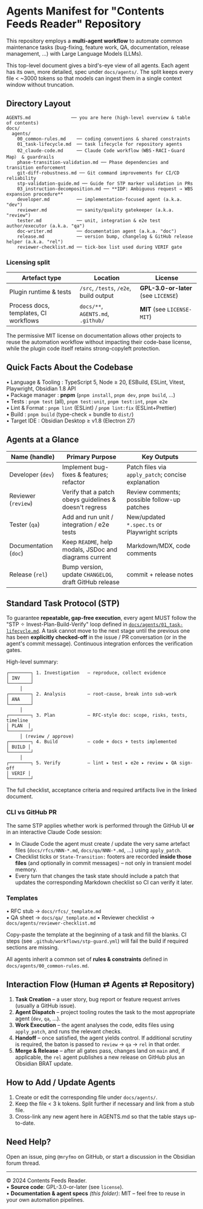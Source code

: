 <!--
This documentation is licensed under the MIT License.
See LICENSE-MIT for details.
-->

# Agents Manifest for "Contents Feeds Reader" Repository

This repository employs a **multi-agent workflow** to automate common maintenance tasks (bug-fixing, feature work, QA, documentation, release management, …) with Large Language Models (LLMs).

This top-level document gives a bird's-eye view of all agents. Each agent has its own, more detailed, spec under `docs/agents/`. The split keeps every file < ~3000 tokens so that models can ingest them in a single context window without truncation.

## Directory Layout

```text
AGENTS.md               ── you are here (high-level overview & table of contents)
docs/
  agents/
    00_common-rules.md    ── coding conventions & shared constraints
    01_task-lifecycle.md  ── task lifecycle for repository agents
    02_claude-code.md     ── Claude Code workflow（WBS・RACI・Guard Map） & guardrails
    phase-transition-validation.md ── Phase dependencies and transition enforcement
    git-diff-robustness.md ── Git command improvements for CI/CD reliability
    stp-validation-guide.md ── Guide for STP marker validation in PRs
    03_instruction-decomposition.md ── **IDP: Ambiguous request ⇒ WBS expansion procedure**
    developer.md          ── implementation-focused agent (a.k.a. "dev")
    reviewer.md           ── sanity/quality gatekeeper (a.k.a. "review")
    tester.md             ── unit, integration & e2e test author/executor (a.k.a. "qa")
    doc-writer.md         ── documentation agent (a.k.a. "doc")
    release.md            ── version bump, changelog & GitHub release helper (a.k.a. "rel")
    reviewer-checklist.md ── tick-box list used during VERIF gate
```

### Licensing split

| Artefact type                         | Location                               | License                              |
| ------------------------------------- | -------------------------------------- | ------------------------------------ |
| Plugin runtime & tests                | `/src`, `/tests`, `/e2e`, build output | **GPL-3.0-or-later** (see `LICENSE`) |
| Process docs, templates, CI workflows | `docs/**`, `AGENTS.md`, `.github/`     | **MIT** (see `LICENSE-MIT`)          |

The permissive MIT license on documentation allows other projects to reuse the
automation workflow without impacting their code-base license, while the plugin
code itself retains strong-copyleft protection.

## Quick Facts About the Codebase

• Language & Tooling : TypeScript 5, Node ≥ 20, ESBuild, ESLint, Vitest, Playwright, Obsidian 1.8 API  
• Package manager : **pnpm** (`pnpm install`, `pnpm dev`, `pnpm build`, …)  
• Tests : `pnpm test` (all), `pnpm test:unit`, `pnpm test:int`, `pnpm e2e`  
• Lint & Format : `pnpm lint` (ESLint) / `pnpm lint:fix` (ESLint+Prettier)  
• Build : `pnpm build` (type-check + bundle to `dist/`)  
• Target IDE : Obsidian Desktop ≥ v1.8 (Electron 27)

## Agents at a Glance

| Name (handle)         | Primary Purpose                                        | Key Outputs                                        |
| --------------------- | ------------------------------------------------------ | -------------------------------------------------- |
| Developer (`dev`)     | Implement bug-fixes & features; refactor               | Patch files via `apply_patch`; concise explanation |
| Reviewer (`review`)   | Verify that a patch obeys guidelines & doesn't regress | Review comments; possible follow-up patches        |
| Tester (`qa`)         | Add and run unit / integration / e2e tests             | New/updated `*.spec.ts` or Playwright scripts      |
| Documentation (`doc`) | Keep `README`, help modals, JSDoc and diagrams current | Markdown/MDX, code comments                        |
| Release (`rel`)       | Bump version, update `CHANGELOG`, draft GitHub release | commit + release notes                             |

## Standard Task Protocol (STP)

To guarantee **repeatable, gap-free execution**, every agent MUST follow the
"STP ✧ Invest-Plan-Build-Verify" loop defined in
[`docs/agents/01_task-lifecycle.md`](./docs/agents/01_task-lifecycle.md). A task
cannot move to the next stage until the previous one has been **explicitly
checked-off** in the issue / PR conversation (or in the agent's commit
message). Continuous integration enforces the verification gates.

High-level summary:

```text
┌────────┐ 1. Investigation   – reproduce, collect evidence
│ INV    │
└────────┘
     │
┌────────┐ 2. Analysis        – root-cause, break into sub-work
│ ANA    │
└────────┘
     │
┌────────┐ 3. Plan            – RFC-style doc: scope, risks, tests, timeline
│ PLAN  │
└────────┘
     │ (review / approve)
┌────────┐ 4. Build           – code + docs + tests implemented
│ BUILD │
└────────┘
     │
┌────────┐ 5. Verify          – lint ▸ test ▸ e2e ▸ review ▸ QA sign-off
│ VERIF │
└────────┘
```

The full checklist, acceptance criteria and required artifacts live in the
linked document.

### CLI vs GitHub PR

The same STP applies whether work is performed through the GitHub UI **or** in
an interactive Claude Code session:

- In Claude Code the agent must create / update the very same artefact files
  (`docs/rfcs/NNN-*.md`, `docs/qa/NNN-*.md`, …) using `apply_patch`.
- Checklist ticks or `State-Transition:` footers are recorded **inside those
  files** (and optionally in commit messages) – not only in transient model
  memory.
- Every turn that changes the task state should include a patch that updates
  the corresponding Markdown checklist so CI can verify it later.

### Templates

• RFC stub → `docs/rfcs/_template.md`  
• QA sheet → `docs/qa/_template.md`
• Reviewer checklist → `docs/agents/reviewer-checklist.md`

Copy-paste the template at the beginning of a task and fill the blanks. CI
steps (see `.github/workflows/stp-guard.yml`) will fail the build if required
sections are missing.

All agents inherit a common set of **rules & constraints** defined in `docs/agents/00_common-rules.md`.

## Interaction Flow (Human ⇄ Agents ⇄ Repository)

1. **Task Creation** – a user story, bug report or feature request arrives (usually a GitHub issue).
2. **Agent Dispatch** – project tooling routes the task to the most appropriate agent (`dev`, `qa`, …).
3. **Work Execution** – the agent analyses the code, edits files using `apply_patch`, and runs the relevant checks.
4. **Handoff** – once satisfied, the agent yields control. If additional scrutiny is required, the baton is passed to `review` → `qa` → `rel` in that order.
5. **Merge & Release** – after all gates pass, changes land on `main` and, if applicable, the `rel` agent publishes a new release on GitHub plus an Obsidian BRAT update.

## How to Add / Update Agents

1. Create or edit the corresponding file under `docs/agents/`.
2. Keep the file < 3 k tokens. Split further if necessary and link from a stub file.
3. Cross-link any new agent here in AGENTS.md so that the table stays up-to-date.

## Need Help?

Open an issue, ping `@mryfmo` on GitHub, or start a discussion in the Obsidian forum thread.

---

© 2024 Contents Feeds Reader.  
• **Source code**: GPL-3.0-or-later (see `license`).  
• **Documentation & agent specs** _(this folder)_: MIT – feel free to reuse in your own automation pipelines.
